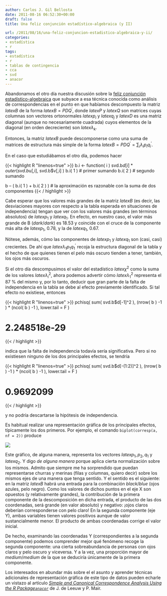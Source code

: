 ```yaml
---
author: Carlos J. Gil Bellosta
date: 2011-08-16 06:52:30+00:00
draft: false
title: Una feliz conjunción estadístico-algebraica (y II)

url: /2011/08/16/una-feliz-conjuncion-estadistico-algebraica-y-ii/
categories:
- estadística
- r
tags:
- estadística
- r
- tablas de contingencia
- cca
- svd
- anacor
---
```


Abandonamos el otro día nuestra discusión sobre la [feliz conjunción estadístico-algebraica](http://www.datanalytics.com/2011/08/12/una-feliz-conjuncion-estadistico-algebraica/) que subyace a esa técnica conocida como análisis de correspondencias en el punto en que habíamos descompuesto la matriz $latex B$ de la forma $latex B = PDQ^\prime$, donde $latex P$ y $latex Q$ son matrices cuyas columnas son vectores ortonormales $latex p_i$ y $latex q_j$ y $latex D$ es una matriz diagonal (aunque no necesariamente cuadrada) cuyos elementos de la diagonal (en orden decreciente) son $latex \lambda_k$.

Entonces, la matriz $latex B$ puede descomponerse como una suma de matrices de estructura más simple de la forma $latex B = PDQ^\prime = \sum_i \lambda_i p_i q^\prime_i.$

En el caso que estudiábamos el otro día, podemos hacer


{{< highlight R "linenos=true" >}}
b.i <- function( i ) svd.b$d[i] * outer( svd.b$u[,i], svd.b$v[,i] )
b.i( 1 ) # primer sumando
b.i( 2 ) # segundo sumando

b – ( b.i( 1 ) + b.i( 2 ) ) # la aproximación es razonable con la suma de dos componentes
{{< / highlight >}}



Cabe esperar que los valores más grandes de la matriz $latex B$ (es decir, las desviaciones mayores con respecto a la tabla esperada en situaciones de independencia) tengan que ver con los valores más grandes (en términos absolutos) de $latex p_1$ y $latex q_1$. En efecto, en nuestro caso, el valor más grande de B (_dark_/_dark_) es 18.53 y coincide con el cruce de la componente más alta de $latex p_1$, 0.78, y la de $latex q_1$, 0.67.

Nótese, además, cómo las componentes de $latex p_1$ y $latex q_1$ son (casi, casi) crecientes. De ahí que $latex \lambda_1 p_1 q^\prime_1$ recoja la estructura diagonal de la tabla y el hecho de que quienes tienen el pelo más oscuro tienden a tener, también, los ojos más oscuros.

Si el otro día descompusimos el valor del estadístico $latex \chi^2$ como la suma de los valores $latex \lambda_i^2$, ahora podemos advertir cómo $latex \lambda_1^2$ representa el 87 % del mismo y, por lo tanto, deducir que gran parte de la falta de independencia en la tabla se debe al efecto previamente identificado. Si tal efecto no existiese, entonces


{{< highlight R "linenos=true" >}}
pchisq( sum( svd.b$d[-1]^2 ), (nrow( b ) -1 ) * (ncol( b ) -1 ), lower.tail = F )
# 2.248518e-29
{{< / highlight >}}


indica que la falta de independencia todavía sería significativa. Pero si no existiesen ninguno de los dos principales efectos, se tendría


{{< highlight R "linenos=true" >}}
pchisq( sum( svd.b$d[-(1:2)]^2 ), (nrow( b ) -1 ) * (ncol( b ) -1 ), lower.tail = F )
# 0.9692099
{{< / highlight >}}


y no podría descartarse la hipótesis de independencia.

Es habitual realizar una representación gráfica de los principales efectos, típicamente los dos primeros. Por ejemplo, el comando `biplot(corresp(a, nf = 2))` produce


[![](/wp-uploads/2011/08/biplot_correspondence_analysis.png#center)
](/wp-uploads/2011/08/biplot_correspondence_analysis.png#center)



Este gráfico, de alguna manera, representa los vectores $latex p_1, p_2, q_1$ y $latex q_2$. Y digo _de alguna manera_ porque aplica cierta normalización sobre los mismos. Admito que siempre me ha sorprendido que puedan representarse churras y merinas (filas y columnas, quiero decir) sobre los mismos ejes de una manera que tenga sentido. Y el sentido es el siguiente: en la matriz $latex B$ habrá una entrada para la combinación _black_/_blue_ (ojos azules, pelo negro). Como los valores de dichos puntos en el eje X son opuestos (y relativamente grandes), la contribución de la primera componente de la descomposición en dicha entrada, el producto de las dos coordenadas, será grande (en valor absoluto) y negativo: ¡ojos claros deberían corresponderse con pelo claro! En la segunda componente (eje Y), ambas variables tienen valores positivos aunque de valor sustancialmente menor. El producto de ambas coordenadas corrige el valor inicial.

De hecho, examinando las coordenadas Y (correspondientes a la segunda componente) podemos comprender mejor qué fenómeno recoge la segunda componente: una cierta sobreabundancia de personas con ojos claros y pelo oscuro y viceversa. Y a la vez, una proporción mayor de _medium_/_medium_ de la que se deduciría únicamente de la primera componente.

Los interesados en abundar más sobre el el asunto y aprender técnicas adicionales de representación gráfica de este tipo de datos pueden echarle un vistazo al artículo _[Simple and Canonical Correspondence Analysis Using the R Package`anacor`](http://cran.r-project.org/web/packages/anacor/vignettes/anacor.pdf)_ de J. de Leeuw y P. Mair.

